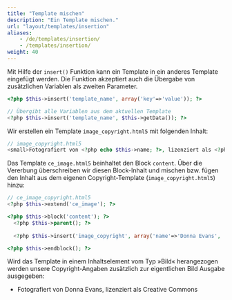 ```yaml
---
title: "Template mischen"
description: "Ein Template mischen."
url: "layout/templates/insertion"
aliases:
    - /de/templates/insertion/
    - /templates/insertion/
weight: 40
---
```


Mit Hilfe der `insert()` Funktion kann ein Template in ein anderes Template eingefügt werden. Die Funktion akzeptiert 
auch die Übergabe von zusätzlichen Variablen als zweiten Parameter.

```php
<?php $this->insert('template_name', array('key'=>'value')); ?>

// Übergibt alle Variablen aus dem aktuellen Template
<?php $this->insert('template_name', $this->getData()); ?>
```

Wir erstellen ein Template `image_copyright.html5` mit folgenden Inhalt:

```php
// image_copyright.html5
<small>Fotografiert von <?php echo $this->name; ?>, lizenziert als <?php echo $this->license; ?></small>
```

Das Template `ce_image.html5` beinhaltet den Block `content`. Über die Vererbung überschreiben wir diesen Block-Inhalt
und mischen bzw. fügen den Inhalt aus dem eigenen Copyright-Template (`image_copyright.html5`) hinzu:

```php
// ce_image_copyright.html5
<?php $this->extend('ce_image'); ?>

<?php $this->block('content'); ?>
  <?php $this->parent(); ?>
  
  <?php $this->insert('image_copyright', array('name'=>'Donna Evans', 'license'=>'Creative Commons')); ?>

<?php $this->endblock(); ?>
```

Wird das Template in einem Inhaltselement vom Typ »Bild« herangezogen werden unsere Copyright-Angaben zusätzlich 
zur eigentlichen Bild Ausgabe ausgegeben:

- Fotografiert von Donna Evans, lizenziert als Creative Commons
